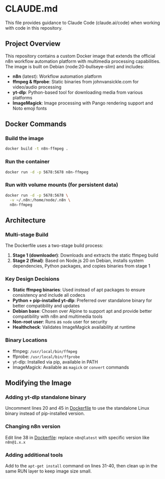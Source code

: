 # CLAUDE.md

This file provides guidance to Claude Code (claude.ai/code) when working with code in this repository.

## Project Overview

This repository contains a custom Docker image that extends the official n8n workflow automation platform with multimedia processing capabilities. The image is built on Debian (node:20-bullseye-slim) and includes:

- **n8n** (latest): Workflow automation platform
- **ffmpeg & ffprobe**: Static binaries from johnvansickle.com for video/audio processing
- **yt-dlp**: Python-based tool for downloading media from various platforms
- **ImageMagick**: Image processing with Pango rendering support and Noto emoji fonts

## Docker Commands

### Build the image
```bash
docker build -t n8n-ffmpeg .
```

### Run the container
```bash
docker run -d -p 5678:5678 n8n-ffmpeg
```

### Run with volume mounts (for persistent data)
```bash
docker run -d -p 5678:5678 \
  -v ~/.n8n:/home/node/.n8n \
  n8n-ffmpeg
```

## Architecture

### Multi-stage Build
The Dockerfile uses a two-stage build process:

1. **Stage 1 (downloader)**: Downloads and extracts the static ffmpeg build
2. **Stage 2 (final)**: Based on Node.js 20 on Debian, installs system dependencies, Python packages, and copies binaries from stage 1

### Key Design Decisions

- **Static ffmpeg binaries**: Used instead of apt packages to ensure consistency and include all codecs
- **Python + pip-installed yt-dlp**: Preferred over standalone binary for better compatibility and updates
- **Debian base**: Chosen over Alpine to support apt and provide better compatibility with n8n and multimedia tools
- **Non-root user**: Runs as `node` user for security
- **Healthcheck**: Validates ImageMagick availability at runtime

### Binary Locations
- ffmpeg: `/usr/local/bin/ffmpeg`
- ffprobe: `/usr/local/bin/ffprobe`
- yt-dlp: Installed via pip, available in PATH
- ImageMagick: Available as `magick` or `convert` commands

## Modifying the Image

### Adding yt-dlp standalone binary
Uncomment lines 20 and 45 in [Dockerfile](Dockerfile) to use the standalone Linux binary instead of pip-installed version.

### Changing n8n version
Edit line 38 in [Dockerfile](Dockerfile:38): replace `n8n@latest` with specific version like `n8n@1.x.x`

### Adding additional tools
Add to the `apt-get install` command on lines 31-40, then clean up in the same RUN layer to keep image size small.